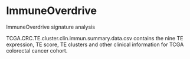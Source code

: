 # ImmuneOverdrive
ImmuneOverdrive signature analysis

TCGA.CRC.TE.cluster.clin.immun.summary.data.csv contains the nine TE expression, TE score, TE clusters and other clinical information for TCGA colorectal cancer cohort.


